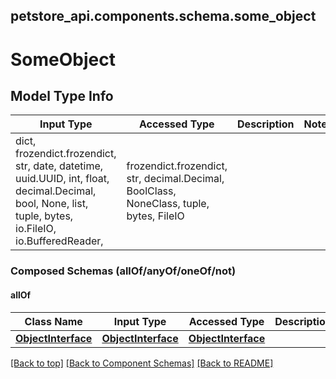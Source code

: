 <a name="top"></a>
## petstore_api.components.schema.some_object
# SomeObject

## Model Type Info
Input Type | Accessed Type | Description | Notes
------------ | ------------- | ------------- | -------------
dict, frozendict.frozendict, str, date, datetime, uuid.UUID, int, float, decimal.Decimal, bool, None, list, tuple, bytes, io.FileIO, io.BufferedReader,  | frozendict.frozendict, str, decimal.Decimal, BoolClass, NoneClass, tuple, bytes, FileIO |  |

### Composed Schemas (allOf/anyOf/oneOf/not)
#### allOf
Class Name | Input Type | Accessed Type | Description | Notes
------------- | ------------- | ------------- | ------------- | -------------
[**ObjectInterface**](ObjectInterface.md) | [**ObjectInterface**](ObjectInterface.md) | [**ObjectInterface**](ObjectInterface.md) |  |

[[Back to top]](#top) [[Back to Component Schemas]](../../../README.md#Component-Schemas) [[Back to README]](../../../README.md)